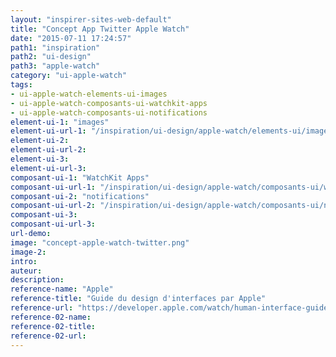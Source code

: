 ```yaml
---
layout: "inspirer-sites-web-default"
title: "Concept App Twitter Apple Watch"
date: "2015-07-11 17:24:57"
path1: "inspiration"
path2: "ui-design"
path3: "apple-watch"
category: "ui-apple-watch"
tags:
- ui-apple-watch-elements-ui-images
- ui-apple-watch-composants-ui-watchkit-apps
- ui-apple-watch-composants-ui-notifications
element-ui-1: "images"
element-ui-url-1: "/inspiration/ui-design/apple-watch/elements-ui/images/"
element-ui-2:
element-ui-url-2:
element-ui-3:
element-ui-url-3:
composant-ui-1: "WatchKit Apps"
composant-ui-url-1: "/inspiration/ui-design/apple-watch/composants-ui/watchkit-apps/"
composant-ui-2: "notifications"
composant-ui-url-2: "/inspiration/ui-design/apple-watch/composants-ui/notifications/"
composant-ui-3:
composant-ui-url-3:
url-demo:
image: "concept-apple-watch-twitter.png"
image-2:
intro:
auteur:
description:
reference-name: "Apple"
reference-title: "Guide du design d'interfaces par Apple"
reference-url: "https://developer.apple.com/watch/human-interface-guidelines/"
reference-02-name:
reference-02-title:
reference-02-url:
---
```

